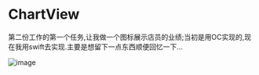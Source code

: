 # ChartView
第二份工作的第一个任务,让我做一个图标展示店员的业绩;当初是用OC实现的,现在我用swift去实现.主要是想留下一点东西顺便回忆一下...

![image](https://github.com/liuqing520it/ChartView/demo.gif)

